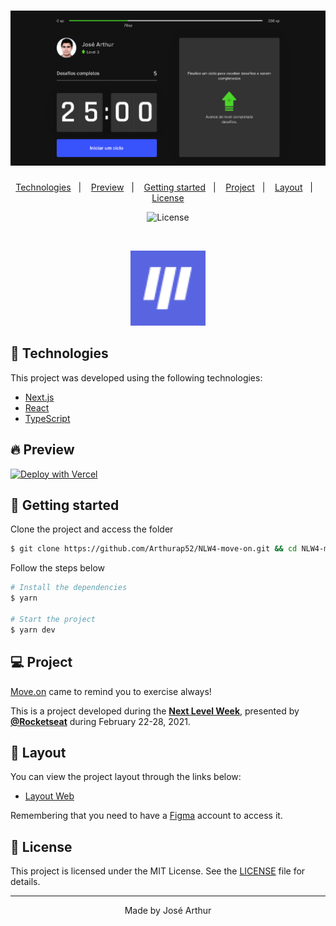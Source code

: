 <h1 align="center">
    <img alt="Move.on" title="Move.on" src="readme/layout-moveon.png" />
</h1>

<p align="center">
  <a href="#technologies">Technologies</a>&nbsp;&nbsp;&nbsp;|&nbsp;&nbsp;&nbsp;
  <a href="#-preview">Preview</a>&nbsp;&nbsp;&nbsp;|&nbsp;&nbsp;&nbsp;
  <a href="#-layout">Getting started</a>&nbsp;&nbsp;&nbsp;|&nbsp;&nbsp;&nbsp;
  <a href="#-project">Project</a>&nbsp;&nbsp;&nbsp;|&nbsp;&nbsp;&nbsp;
  <a href="#-layout">Layout</a>&nbsp;&nbsp;&nbsp;|&nbsp;&nbsp;&nbsp;
  <a href="#-license">License</a>
</p>

<p align="center">
  <img  src="https://img.shields.io/static/v1?label=license&message=MIT&color=5965E0&labelColor=121214" alt="License" herf="">
  
 </p>

<br>

<p align="center">
  <img alt="Moveon" src="readme/favicon.png" width="120px">
</p>

## 🧪 Technologies

This project was developed using the following technologies:

- [Next.js](https://nextjs.org/)
- [React](https://reactjs.org)
- [TypeScript](https://www.typescriptlang.org/)

## 🔥 Preview

[![Deploy with Vercel](https://vercel.com/button)](https://moveit-arthurap52.vercel.app)

## 🚀 Getting started

Clone the project and access the folder

```bash
$ git clone https://github.com/Arthurap52/NLW4-move-on.git && cd NLW4-move-on
```

Follow the steps below
```bash
# Install the dependencies
$ yarn

# Start the project
$ yarn dev
```

## 💻 Project

[Move.on](https://moveit-arthurap52.vercel.app) came to remind you to exercise always!  

This is a project developed during the **[Next Level Week](https://nextlevelweek.com/)**, presented by **[@Rocketseat](https://github.com/Rocketseat)** during February 22-28, 2021.

## 🔖 Layout

You can view the project layout through the links below:

- [Layout Web](https://www.figma.com/file/ge20pu3ofMOKoliUyKx1Nl/Move.it-1.0) 

Remembering that you need to have a [Figma](http://figma.com/) account to access it.

## 📝 License

This project is licensed under the MIT License. See the [LICENSE](https://github.com/Arthurap52/NLW4-move-on/blob/main/LICENSE) file for details.


---

<p align="center">Made by José Arthur</p>
